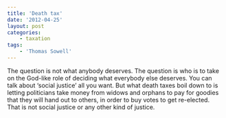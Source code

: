 ```yaml
---
title: 'Death tax'
date: '2012-04-25'
layout: post
categories:
    - taxation
tags:
    - 'Thomas Sowell'
---
```


The question is not what anybody deserves. The question is who is to take on the God-like role of deciding what everybody else deserves. You can talk about ‘social justice’ all you want. But what death taxes boil down to is letting politicians take money from widows and orphans to pay for goodies that they will hand out to others, in order to buy votes to get re-elected. That is not social justice or any other kind of justice.
